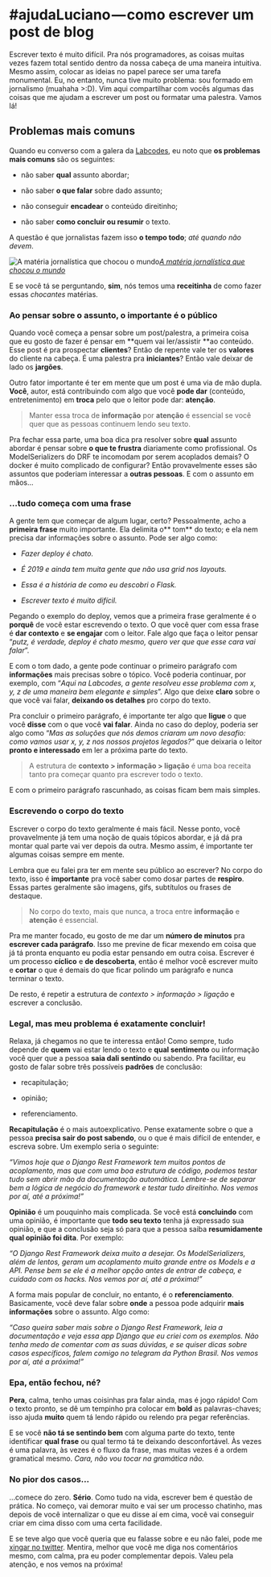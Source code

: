 
# #ajudaLuciano — como escrever um post de blog

Escrever texto é muito difícil. Pra nós programadores, as coisas muitas vezes fazem total sentido dentro da nossa cabeça de uma maneira intuitiva. Mesmo assim, colocar as ideias no papel parece ser uma tarefa monumental. Eu, no entanto, nunca tive muito problema: sou formado em jornalismo (muahaha >:D). Vim aqui compartilhar com vocês algumas das coisas que me ajudam a escrever um post ou formatar uma palestra. Vamos lá!

## Problemas mais comuns

Quando eu converso com a galera da [Labcodes](https://labcodes.com.br/), eu noto que **os problemas mais comuns** são os seguintes:

* não saber **qual** assunto abordar;

* não saber **o que falar** sobre dado assunto;

* não conseguir **encadear** o conteúdo direitinho;

* não saber **como concluir ou resumir** o texto.

A questão é que jornalistas fazem isso **o tempo todo**; *até quando não devem*.

![[A matéria jornalística que chocou o mundo](https://www.terra.com.br/diversao/gente/caetano-veloso-passeia-pelo-leblon-e-estaciona-o-carro,e0d3399ae915a310VgnCLD200000bbcceb0aRCRD.html)](https://cdn-images-1.medium.com/max/2000/1*UTeAf4hgypD3l4pkYOxknQ.png)*[A matéria jornalística que chocou o mundo](https://www.terra.com.br/diversao/gente/caetano-veloso-passeia-pelo-leblon-e-estaciona-o-carro,e0d3399ae915a310VgnCLD200000bbcceb0aRCRD.html)*

E se você tá se perguntando, **sim**, nós temos uma **receitinha** de como fazer essas *chocantes* matérias.

### Ao pensar sobre o assunto, o importante é o público

Quando você começa a pensar sobre um post/palestra, a primeira coisa que eu gosto de fazer é pensar em **quem vai ler/assistir **ao conteúdo. Esse post é pra prospectar **clientes**? Então de repente vale ter os **valores** do cliente na cabeça. É uma palestra pra **iniciantes**? Então vale deixar de lado os **jargões**.

Outro fator importante é ter em mente que um post é uma via de mão dupla. **Você**, autor, está contribuindo com algo que você **pode dar** (conteúdo, entretenimento) em **troca** pelo que o leitor pode dar: **atenção**.
> Manter essa troca de **informação** por **atenção** é essencial se você quer que as pessoas continuem lendo seu texto.

Pra fechar essa parte, uma boa dica pra resolver sobre **qual** assunto abordar é pensar sobre **o que te frustra** diariamente como profissional. Os ModelSerializers do DRF te incomodam por serem acoplados demais? O docker é muito complicado de configurar? Então provavelmente esses são assuntos que poderiam interessar a **outras pessoas**. E com o assunto em mãos…

### …tudo começa com uma frase

A gente tem que começar de algum lugar, certo? Pessoalmente, acho a **primeira frase** muito importante. Ela delimita o** tom** do texto; e ela nem precisa dar informações sobre o assunto. Pode ser algo como:

* *Fazer deploy é chato.*

* *É 2019 e ainda tem muita gente que não usa grid nos layouts.*

* *Essa é a história de como eu descobri o Flask.*

* *Escrever texto é muito difícil.*

Pegando o exemplo do deploy, vemos que a primeira frase geralmente é o **porquê** de você estar escrevendo o texto. O que você quer com essa frase é **dar contexto** e **se engajar** com o leitor. Fale algo que faça o leitor pensar “*putz, é verdade, deploy é chato mesmo, quero ver que que esse cara vai falar*”.

E com o tom dado, a gente pode continuar o primeiro parágrafo com **informações** mais precisas sobre o tópico. Você poderia continuar, por exemplo, com “*Aqui na Labcodes, a gente resolveu esse problema com x, y, z de uma maneira bem elegante e simples*”. Algo que deixe **claro** sobre o que você vai falar, **deixando os detalhes** pro corpo do texto.

Pra concluir o primeiro parágrafo, é importante ter algo que **ligue** o que você **disse** com o que você **vai falar**. Ainda no caso do deploy, poderia ser algo como “*Mas as soluções que nós demos criaram um novo desafio: como vamos usar x, y, z nos nossos projetos legados?*” que deixaria o leitor **pronto e interessado** em ler a próxima parte do texto.
> A estrutura de **contexto > informação > ligação** é uma boa receita tanto pra começar quanto pra escrever todo o texto.

E com o primeiro parágrafo rascunhado, as coisas ficam bem mais simples.

### Escrevendo o corpo do texto

Escrever o corpo do texto geralmente é mais fácil. Nesse ponto, você provavelmente já tem uma noção de quais tópicos abordar, e já dá pra montar qual parte vai ver depois da outra. Mesmo assim, é importante ter algumas coisas sempre em mente.

Lembra que eu falei pra ter em mente seu público ao escrever? No corpo do texto, isso é **importante** pra você saber como dosar partes de **respiro**. Essas partes geralmente são imagens, gifs, subtítulos ou frases de destaque.
> No corpo do texto, mais que nunca, a troca entre **informação** e **atenção** é essencial.

Pra me manter focado, eu gosto de me dar um **número de minutos** pra **escrever cada parágrafo**. Isso me previne de ficar mexendo em coisa que já tá pronta enquanto eu podia estar pensando em outra coisa. Escrever é um processo **cíclico** e **de descoberta**, então é melhor você escrever muito e **cortar** o que é demais do que ficar polindo um parágrafo e nunca terminar o texto.

De resto, é repetir a estrutura de *contexto > informação > ligação* e escrever a conclusão.

### Legal, mas meu problema é exatamente concluir!

Relaxa, já chegamos no que te interessa então! Como sempre, tudo depende de **quem** vai estar lendo o texto e **qual sentimento** ou informação você quer que a pessoa **saia dali sentindo** ou sabendo. Pra facilitar, eu gosto de falar sobre três possíveis **padrões** de conclusão:

* recapitulação;

* opinião;

* referenciamento.

**Recapitulação** é o mais autoexplicativo. Pense exatamente sobre o que a pessoa **precisa sair do post sabendo**, ou o que é mais difícil de entender, e escreva sobre. Um exemplo seria o seguinte:

*“Vimos hoje que o Django Rest Framework tem muitos pontos de acoplamento, mas que com uma boa estrutura de código, podemos testar tudo sem abrir mão da documentação automática. Lembre-se de separar bem a lógica de negócio do framework e testar tudo direitinho. Nos vemos por aí, até a próxima!”*

**Opinião** é um pouquinho mais complicada. Se você está **concluindo** com uma opinião, é importante que **todo seu texto** tenha já expressado sua opinião, e que a conclusão seja só para que a pessoa saiba **resumidamente qual opinião foi dita**. Por exemplo:

*“O Django Rest Framework deixa muito a desejar. Os ModelSerializers, além de lentos, geram um acoplamento muito grande entre os Models e a API. Pense bem se ele é a melhor opção antes de entrar de cabeça, e cuidado com os hacks. Nos vemos por aí, até a próxima!”*

A forma mais popular de concluir, no entanto, é o **referenciamento**. Basicamente, você deve falar sobre **onde** a pessoa pode adquirir **mais informações** sobre o assunto. Algo como:

*“Caso queira saber mais sobre o Django Rest Framework, leia a documentação e veja essa app Django que eu criei com os exemplos. Não tenha medo de comentar com as suas dúvidas, e se quiser dicas sobre casos específicos, falem comigo no telegram da Python Brasil. Nos vemos por aí, até a próxima!”*

### Epa, então fechou, né?

**Pera**, calma, tenho umas coisinhas pra falar ainda, mas é jogo rápido! Com o texto pronto, se dê um tempinho pra colocar em **bold** as palavras-chaves; isso ajuda **muito** quem tá lendo rápido ou relendo pra pegar referências.

E se você **não tá se sentindo bem** com alguma parte do texto, tente identificar **qual frase** ou qual termo tá te deixando desconfortável. Às vezes é uma palavra, às vezes é o fluxo da frase, mas muitas vezes é a ordem gramatical mesmo. *Cara, não vou tocar na gramática não.*

### No pior dos casos…

…comece do zero. **Sério**. Como tudo na vida, escrever bem é questão de prática. No começo, vai demorar muito e vai ser um processo chatinho, mas depois de você internalizar o que eu disse aí em cima, você vai conseguir criar em cima disso com uma certa facilidade.

E se teve algo que você queria que eu falasse sobre e eu não falei, pode me [xingar no twitter](https://twitter.com/lucianoratamero). Mentira, melhor que você me diga nos comentários mesmo, com calma, pra eu poder complementar depois. Valeu pela atenção, e nos vemos na próxima!

